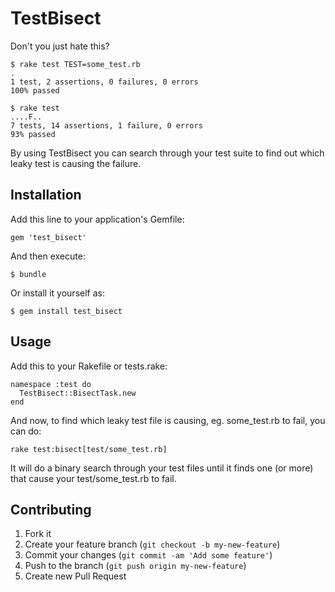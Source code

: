 # TestBisect

Don't you just hate this?

    $ rake test TEST=some_test.rb
    .
    1 test, 2 assertions, 0 failures, 0 errors
    100% passed

    $ rake test
    ....F..
    7 tests, 14 assertions, 1 failure, 0 errors
    93% passed

By using TestBisect you can search through your test suite to find out which leaky test is causing the failure.

## Installation

Add this line to your application's Gemfile:

    gem 'test_bisect'

And then execute:

    $ bundle

Or install it yourself as:

    $ gem install test_bisect

## Usage

Add this to your Rakefile or tests.rake:

    namespace :test do
      TestBisect::BisectTask.new
    end

And now, to find which leaky test file is causing, eg. some_test.rb to fail, you can do:

    rake test:bisect[test/some_test.rb]

It will do a binary search through your test files until it finds one (or more) that cause your test/some_test.rb to fail.

## Contributing

1. Fork it
2. Create your feature branch (`git checkout -b my-new-feature`)
3. Commit your changes (`git commit -am 'Add some feature'`)
4. Push to the branch (`git push origin my-new-feature`)
5. Create new Pull Request

